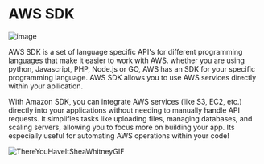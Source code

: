 # AWS SDK

![image](https://github.com/user-attachments/assets/6c634878-c456-42f6-9d11-41e0f8b4aed1)

AWS SDK is a set of language specific API's for different programming languages that make it easier to work with AWS.
whether you are using python, Javascript, PHP, Node.js or GO, AWS has an SDK for your specific programming language.
AWS SDK allows you to use AWS services directly within your apllication.

With Amazon SDK, you can integrate AWS services (like S3, EC2, etc.) directly into your applications without needing to manually handle API
requests. It simplifies tasks like uploading files, managing databases, and scaling servers, allowing you to focus more on building your app. Its especially useful for automating AWS operations within your code!

![ThereYouHaveItSheaWhitneyGIF](https://github.com/user-attachments/assets/51c64440-bf9b-4633-86eb-80bccc8b3cae)

